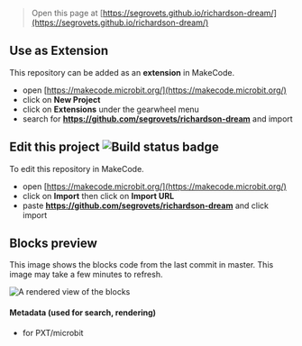 
> Open this page at [https://segrovets.github.io/richardson-dream/](https://segrovets.github.io/richardson-dream/)

## Use as Extension

This repository can be added as an **extension** in MakeCode.

* open [https://makecode.microbit.org/](https://makecode.microbit.org/)
* click on **New Project**
* click on **Extensions** under the gearwheel menu
* search for **https://github.com/segrovets/richardson-dream** and import

## Edit this project ![Build status badge](https://github.com/segrovets/richardson-dream/workflows/MakeCode/badge.svg)

To edit this repository in MakeCode.

* open [https://makecode.microbit.org/](https://makecode.microbit.org/)
* click on **Import** then click on **Import URL**
* paste **https://github.com/segrovets/richardson-dream** and click import

## Blocks preview

This image shows the blocks code from the last commit in master.
This image may take a few minutes to refresh.

![A rendered view of the blocks](https://github.com/segrovets/richardson-dream/raw/master/.github/makecode/blocks.png)

#### Metadata (used for search, rendering)

* for PXT/microbit
<script src="https://makecode.com/gh-pages-embed.js"></script><script>makeCodeRender("{{ site.makecode.home_url }}", "{{ site.github.owner_name }}/{{ site.github.repository_name }}");</script>
